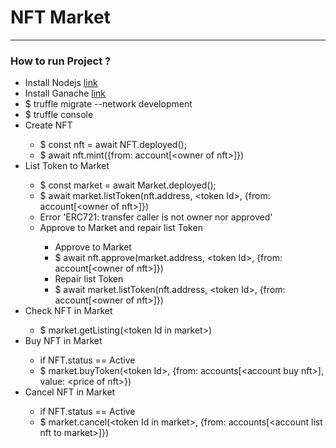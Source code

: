<h1> NFT Market </h1>
<hr>
<h3> How to run Project ? </h3>
<ul>
  <li>Install Nodejs <a href="https://nodejs.org/en/">link</a></li>
  <li>Install Ganache <a href="https://trufflesuite.com/ganache/index.html">link</a></li>
  <li>$ truffle migrate --network development</li>  
  <li>$ truffle console</li>  
  <li>Create NFT</li> 
  <ul>
    <li>$ const nft = await NFT.deployed();</li> 
    <li>$ await nft.mint({from: account[&lt;owner of nft&gt;]})</li> 
  </ul>
  <li>List Token to Market</li> 
  <ul>
    <li>$ const market = await Market.deployed();</li> 
    <li>$ await market.listToken(nft.address, &lt;token Id&gt;, {from: account[&lt;owner of nft&gt;]})</li> 
    <li>Error 'ERC721: transfer caller is not owner nor approved'</li> 
    <li>Approve to Market and repair list Token</li> 
    <ul>
      <li>Approve to Market </li>
      <li>$ await nft.approve(market.address, &lt;token Id&gt;, {from: account[&lt;owner of nft&gt;]})</li> 
      <li>Repair list Token </li>
      <li>$ await market.listToken(nft.address, &lt;token Id&gt;, {from: account[&lt;owner of nft&gt;]})</li>
    </ul>
  </ul>
  <li>Check NFT in Market</li> 
  <ul>
    <li>$ market.getListing(&lt;token Id in market&gt;)</li> 
  </ul>
  <li>Buy NFT in Market</li> 
  <ul>
    <li>if NFT.status == Active</li> 
    <li>$ market.buyToken(&lt;token Id&gt;, {from: accounts[&lt;account buy nft&gt;], value: &lt;price of nft&gt;})</li> 
  </ul>
  <li>Cancel NFT in Market</li> 
  <ul>
    <li>if NFT.status == Active</li> 
    <li>$ market.cancel(&lt;token Id in market&gt;, {from: accounts[&lt;account list nft to market&gt;]})</li> 
  </ul>
</ul>

